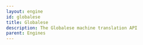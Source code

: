 ```yaml
---
layout: engine
id: globalese
title: Globalese
description: The Globalese machine translation API
parent: Engines
---
```

